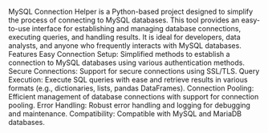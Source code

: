 MySQL Connection Helper is a Python-based project designed to simplify the process of connecting to MySQL databases. This tool provides an easy-to-use interface for establishing and managing database connections, executing queries, and handling results. It is ideal for developers, data analysts, and anyone who frequently interacts with MySQL databases.
Features
Easy Connection Setup: Simplified methods to establish a connection to MySQL databases using various authentication methods.
Secure Connections: Support for secure connections using SSL/TLS.
Query Execution: Execute SQL queries with ease and retrieve results in various formats (e.g., dictionaries, lists, pandas DataFrames).
Connection Pooling: Efficient management of database connections with support for connection pooling.
Error Handling: Robust error handling and logging for debugging and maintenance.
Compatibility: Compatible with MySQL and MariaDB databases.
